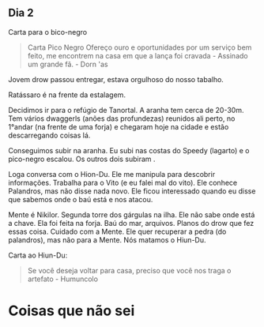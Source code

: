 ## Dia 2

Carta para o bico-negro
> Carta Pico Negro 
Ofereço ouro e oportunidades por um serviço bem feito, me encontrem na casa em que a lança foi cravada - Assinado um grande fã. 
\- Dorn 'as

Jovem drow passou entregar, estava orgulhoso do nosso tabalho.

Ratássaro é na frente da estalagem.

Decidimos ir para o refúgio de Tanortal. A aranha tem cerca de 20-30m. Tem vários dwaggerls (anões das profundezas) reunidos ali perto, no 1°andar (na frente de uma forja) e chegaram hoje na cidade e estão descarregando coisas lá. 

Conseguimos subir na aranha. Eu subi nas costas do Speedy (lagarto) e o pico-negro escalou. Os outros dois subiram . 

Loga conversa com o Hion-Du. Ele me manipula para descobrir informações. Trabalha para o Vito (e eu falei mal do vito). Ele conhece Palandros, mas não disse nada novo. Ele ficou interessado quando eu disse que sabemos onde o baú está e nos atacou. 

Mente é Nikilor. Segunda torre dos gárgulas na ilha. Ele não sabe onde está a chave. Ela foi feita na forja. Baú do mar, arquivos. Planos do drow que fez essas coisa. Cuidado com a Mente. Ele quer recuperar a pedra (do palandros), mas não para a Mente. Nós matamos o Hiun-Du. 

Carta ao Hiun-Du:
> Se você deseja voltar para casa, preciso que você nos traga o artefato
\- Humuncolo




# Coisas que não sei
